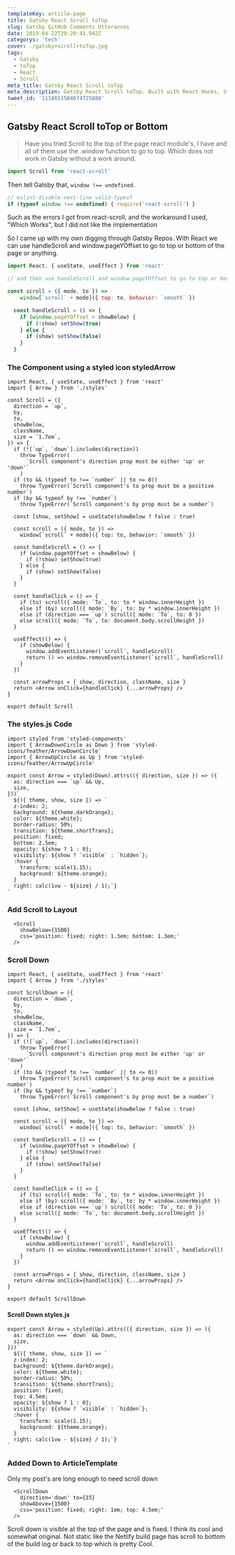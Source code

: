```yaml
---
templateKey: article-page
title: Gatsby React Scroll toTop
slug: Gatsby GitHub Comments Utterances
date: 2019-04-22T20:20:43.942Z
categorys: 'tech'
cover: ./gatsby+scroll+toTop.jpg
tags:
  - Gatsby
  - toTop
  - React
  - Scroll
meta_title: Gatsby React Scroll toTop
meta_description: Gatsby React Scroll toTop. Built with React Hooks, Styled Components and Love
tweet_id: '1118651504674725888'
---
```


## Gatsby React Scroll toTop or Bottom

> Have you tried Scroll to the top of the page react module's, I have and all of them use the .window function to go to top.
Which does not work in Gatsby without a work around.

```js
import Scroll from 'react-scroll'
```

Then tell Gatsby that, `window !== undefined`.

```js
// eslint-disable-next-line valid-typeof
if (typeof window !== undefined) { require('react-scroll') }
```

Such as the errors I got from react-scroll, and the workaround I used, "Which Works", but I did not like the implementation

So I came up with my own digging through Gatsby Repos. With React we can use handleScroll and window.pageYOffset to go to top or bottom of the page or anything.

```js
import React, { useState, useEffect } from 'react'

// and then use handleScroll and window.pageYOffset to go to top or bottom

const scroll = ({ mode, to }) =>
    window[`scroll` + mode]({ top: to, behavior: `smooth` })

  const handleScroll = () => {
    if (window.pageYOffset > showBelow) {
      if (!show) setShow(true)
    } else {
      if (show) setShow(false)
    }
  }
```

### The Component using a styled icon styledArrow

```jsx{1-2,5}:title=src/components/Scroll
import React, { useState, useEffect } from 'react'
import { Arrow } from './styles'

const Scroll = ({
  direction = `up`,
  by,
  to,
  showBelow,
  className,
  size = `1.7em`,
}) => {
  if (![`up`, `down`].includes(direction))
    throw TypeError(
      `Scroll component's direction prop must be either 'up' or 'down'`
    )
  if (to && (typeof to !== `number` || to <= 0))
    throw TypeError(`Scroll component's to prop must be a positive number`)
  if (by && typeof by !== `number`)
    throw TypeError(`Scroll component's by prop must be a number`)

  const [show, setShow] = useState(showBelow ? false : true)

  const scroll = ({ mode, to }) =>
    window[`scroll` + mode]({ top: to, behavior: `smooth` })

  const handleScroll = () => {
    if (window.pageYOffset > showBelow) {
      if (!show) setShow(true)
    } else {
      if (show) setShow(false)
    }
  }

  const handleClick = () => {
    if (to) scroll({ mode: `To`, to: to * window.innerHeight })
    else if (by) scroll({ mode: `By`, to: by * window.innerHeight })
    else if (direction === `up`) scroll({ mode: `To`, to: 0 })
    else scroll({ mode: `To`, to: document.body.scrollHeight })
  }

  useEffect(() => {
    if (showBelow) {
      window.addEventListener(`scroll`, handleScroll)
      return () => window.removeEventListener(`scroll`, handleScroll)
    }
  })

  const arrowProps = { show, direction, className, size }
  return <Arrow onClick={handleClick} {...arrowProps} />
}

export default Scroll

```

### The styles.js Code

```jsx:title=src/components/Scroll/styles
import styled from 'styled-components'
import { ArrowDownCircle as Down } from 'styled-icons/feather/ArrowDownCircle'
import { ArrowUpCircle as Up } from 'styled-icons/feather/ArrowUpCircle'

export const Arrow = styled(Down).attrs(({ direction, size }) => ({
  as: direction === `up` && Up,
  size,
}))`
  ${({ theme, show, size }) => `
  z-index: 2;
  background: ${theme.darkOrange};
  color: ${theme.white};
  border-radius: 50%;
  transition: ${theme.shortTrans};
  position: fixed;
  bottom: 2.5em;
  opacity: ${show ? 1 : 0};
  visibility: ${show ? `visible` : `hidden`};
  :hover {
    transform: scale(1.15);
    background: ${theme.orange};
  }
  right: calc(1vw - ${size} / 1);`}
`
```

### Add Scroll to Layout

```jsx:title=src/components/Scroll
  <Scroll
    showBelow={1500}
    css='position: fixed; right: 1.3em; bottom: 1.3em;'
  />
```

### Scroll Down

```jsx:title=src/components/ScrollDown
import React, { useState, useEffect } from 'react'
import { Arrow } from './styles'

const ScrollDown = ({
  direction = `down`,
  by,
  to,
  showBelow,
  className,
  size = `1.7em`,
}) => {
  if (![`up`, `down`].includes(direction))
    throw TypeError(
      `Scroll component's direction prop must be either 'up' or 'down'`
    )
  if (to && (typeof to !== `number` || to <= 0))
    throw TypeError(`Scroll component's to prop must be a positive number`)
  if (by && typeof by !== `number`)
    throw TypeError(`Scroll component's by prop must be a number`)

  const [show, setShow] = useState(showBelow ? false : true)

  const scroll = ({ mode, to }) =>
    window[`scroll` + mode]({ top: to, behavior: `smooth` })

  const handleScroll = () => {
    if (window.pageYOffset > showBelow) {
      if (!show) setShow(true)
    } else {
      if (show) setShow(false)
    }
  }

  const handleClick = () => {
    if (to) scroll({ mode: `To`, to: to * window.innerHeight })
    else if (by) scroll({ mode: `By`, to: by * window.innerHeight })
    else if (direction === `up`) scroll({ mode: `To`, to: 0 })
    else scroll({ mode: `To`, to: document.body.scrollHeight })
  }

  useEffect(() => {
    if (showBelow) {
      window.addEventListener(`scroll`, handleScroll)
      return () => window.removeEventListener(`scroll`, handleScroll)
    }
  })

  const arrowProps = { show, direction, className, size }
  return <Arrow onClick={handleClick} {...arrowProps} />
}

export default ScrollDown
```

#### Scroll Down styles.js

```jsx:title=src/components/ScrollDown/styles
export const Arrow = styled(Up).attrs(({ direction, size }) => ({
  as: direction === `down` && Down,
  size,
}))`
  ${({ theme, show, size }) => `
  z-index: 2;
  background: ${theme.darkOrange};
  color: ${theme.white};
  border-radius: 50%;
  transition: ${theme.shortTrans};
  position: fixed;
  top: 4.5em;
  opacity: ${show ? 1 : 0};
  visibility: ${show ? `visible` : `hidden`};
  :hover {
    transform: scale(1.15);
    background: ${theme.orange};
  }
  right: calc(1vw - ${size} / 1);`}
`
```

### Added Down to ArticleTemplate

Only my post's are long enough to need scroll down

```js:title=add to template
  <ScrollDown
    direction='down' to={15}
    showAbove={1500}
    css='position: fixed; right: 1em; top: 4.5em;'
  />
```

Scroll down is visible at the top of the page and is fixed. I think its cool and somewhat original. Not static like the Netlify build page has scroll to bottom of the build log or back to top which is pretty Cool.
